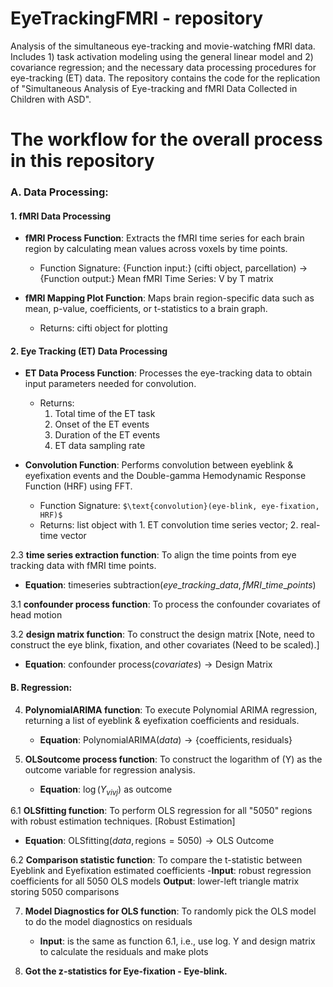 # EyeTrackingFMRI - repository
Analysis of the simultaneous eye-tracking and movie-watching fMRI data. Includes 1) task activation modeling using the general linear model and 2) covariance regression; and the necessary data processing procedures for eye-tracking (ET) data. The repository contains the code for the replication of "Simultaneous Analysis of Eye-tracking and fMRI Data Collected in Children with ASD".

# The workflow for the overall process in this repository

### A. Data Processing:

#### 1. fMRI Data Processing
- **fMRI Process Function**: Extracts the fMRI time series for each brain region by calculating mean values across voxels by time points.
  - Function Signature: {Function input:} (cifti object, parcellation) $\rightarrow$ {Function output:} Mean fMRI Time Series: V by T matrix

- **fMRI Mapping Plot Function**: Maps brain region-specific data such as mean, p-value, coefficients, or t-statistics to a brain graph.
  - Returns: cifti object for plotting

#### 2. Eye Tracking (ET) Data Processing
- **ET Data Process Function**: Processes the eye-tracking data to obtain input parameters needed for convolution.
  - Returns:
    1. Total time of the ET task
    2. Onset of the ET events
    3. Duration of the ET events
    4. ET data sampling rate

- **Convolution Function**: Performs convolution between eyeblink & eyefixation events and the Double-gamma Hemodynamic Response Function (HRF) using FFT.
  - Function Signature: `$\text{convolution}(eye-blink, eye-fixation, HRF)$`
  - Returns: list object with 1. ET convolution time series vector; 2. real-time vector

2.3 **time series extraction function**: To align the time points from eye tracking data with fMRI time points.

   - **Equation**: $\text{timeseries subtraction}(eye\_tracking\_data, fMRI\_time\_points)$

3.1 **confounder process function**: To process the confounder covariates of head motion 

3.2 **design matrix function**: To construct the design matrix [Note, need to construct the eye blink, fixation, and other covariates (Need to be scaled).]

   - **Equation**: $\text{confounder process}(covariates) \rightarrow \text{Design Matrix}$

#### B. Regression:

4. **PolynomialARIMA function**: To execute Polynomial ARIMA regression, returning a list of eyeblink & eyefixation coefficients and residuals.

   - **Equation**: $\text{PolynomialARIMA}(data) \rightarrow \{\text{coefficients}, \text{residuals}\}$

5. **OLSoutcome process function**: To construct the logarithm of \(Y\) as the outcome variable for regression analysis.

   - **Equation**: $\log(Y_{vivj}) \text{ as outcome}$

6.1 **OLSfitting function**: To perform OLS regression for all "5050" regions with robust estimation techniques. [Robust Estimation]
   - **Equation**: $\text{OLSfitting}(data, \text{regions}=5050) \rightarrow \text{OLS Outcome}$

6.2 **Comparison statistic function**: To compare the t-statistic between Eyeblink and Eyefixation estimated coefficients
    -**Input**: robust regression coefficients for all 5050 OLS models
    **Output**: lower-left triangle matrix storing 5050 comparisons 

7. **Model Diagnostics for OLS function**: To randomly pick the OLS model to do the model diagnostics on residuals
   - **Input**: is the same as function 6.1, i.e., use log. Y and design matrix to calculate the residuals and make plots

8. **Got the z-statistics for Eye-fixation - Eye-blink.**
